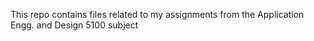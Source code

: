 This repo contains files related to my assignments from the Application Engg. and Design 5100 subject
